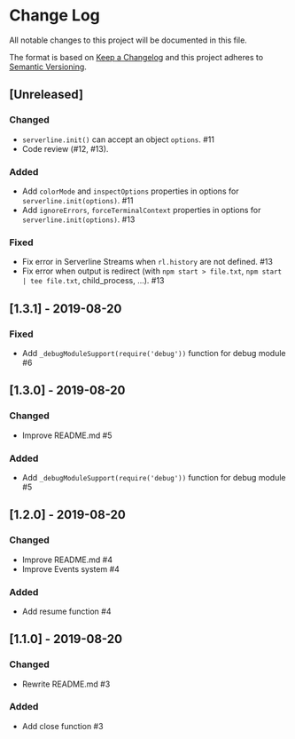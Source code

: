 # Change Log

All notable changes to this project will be documented in this file.

The format is based on [Keep a Changelog](http://keepachangelog.com/)
and this project adheres to [Semantic Versioning](http://semver.org/).


## [Unreleased]
### Changed

 - `serverline.init()` can accept an object `options`. #11
 - Code review (#12, #13).

### Added

 - Add `colorMode` and `inspectOptions` properties in options for `serverline.init(options)`. #11
 - Add `ignoreErrors`, `forceTerminalContext` properties in options for `serverline.init(options)`. #13

### Fixed

 - Fix error in Serverline Streams when `rl.history` are not defined. #13
 - Fix error when output is redirect (with `npm start > file.txt`, `npm start | tee file.txt`, child_process, ...). #13


## [1.3.1] - 2019-08-20
### Fixed

 - Add `_debugModuleSupport(require('debug'))` function for debug module #6


## [1.3.0] - 2019-08-20
### Changed

 - Improve README.md #5

### Added

 - Add `_debugModuleSupport(require('debug'))` function for debug module #5


## [1.2.0] - 2019-08-20
### Changed

 - Improve README.md #4
 - Improve Events system #4

### Added

 - Add resume function #4


## [1.1.0] - 2019-08-20
### Changed

 - Rewrite README.md #3

### Added

 - Add close function #3
